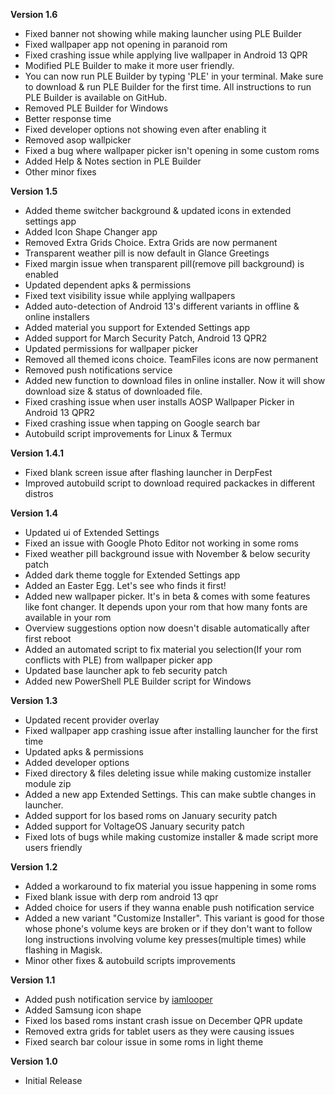**Version 1.6**
- Fixed banner not showing while making launcher using PLE Builder
- Fixed wallpaper app not opening in paranoid rom
- Fixed crashing issue while applying live wallpaper in Android 13 QPR
- Modified PLE Builder to make it more user friendly.
- You can now run PLE Builder by typing 'PLE' in your terminal. Make sure to download & run PLE Builder for the first time. All instructions to run PLE Builder is available on GitHub.
- Removed PLE Builder for Windows
- Better response time
- Fixed developer options not showing even after enabling it
- Removed asop wallpicker
- Fixed a bug where wallpaper picker isn't opening in some custom roms
- Added Help & Notes section in PLE Builder
- Other minor fixes

**Version 1.5**
- Added theme switcher background & updated icons in extended settings app
- Added Icon Shape Changer app
- Removed Extra Grids Choice. Extra Grids are now permanent
- Transparent weather pill is now default in Glance Greetings
- Fixed margin issue when transparent pill(remove pill background) is enabled
- Updated dependent apks & permissions
- Fixed text visibility issue while applying wallpapers
- Added auto-detection of Android 13's different variants in offline & online installers
- Added material you support for Extended Settings app
- Added support for March Security Patch, Android 13 QPR2
- Updated permissions for wallpaper picker
- Removed all themed icons choice. TeamFiles icons are now permanent
- Removed push notifications service
- Added new function to download files in online installer. Now it will show download size & status of downloaded file.
- Fixed crashing issue when user installs AOSP Wallpaper Picker in Android 13 QPR2
- Fixed crashing issue when tapping on Google search bar
- Autobuild script improvements for Linux & Termux

**Version 1.4.1**
- Fixed blank screen issue after flashing launcher in DerpFest
- Improved autobuild script to download required packackes in different distros

**Version 1.4**
- Updated ui of Extended Settings
- Fixed an issue with Google Photo Editor not working in some roms
- Fixed weather pill background issue with November & below security patch
- Added dark theme toggle for Extended Settings app
- Added an Easter Egg. Let's see who finds it first!
- Added new wallpaper picker. It's in beta & comes with some features like font changer. It depends upon your rom that how many fonts are available in your rom
- Overview suggestions option now doesn't disable automatically after first reboot
- Added an automated script to fix material you selection(If your rom conflicts with PLE) from wallpaper picker app
- Updated base launcher apk to feb security patch
- Added new PowerShell PLE Builder script for Windows

**Version 1.3**
- Updated recent provider overlay
- Fixed wallpaper app crashing issue after installing launcher for the first time
- Updated apks & permissions
- Added developer options
- Fixed directory & files deleting issue while making customize installer module zip
- Added a new app Extended Settings. This can make subtle changes in launcher.
- Added support for los based roms on January security patch
- Added support for VoltageOS January security patch
- Fixed lots of bugs while making customize installer & made script more users friendly

**Version 1.2**
- Added a workaround to fix material you issue happening in some roms
- Fixed blank issue with derp rom android 13 qpr
- Added choice for users if they wanna enable push notification service
- Added a new variant "Customize Installer". This variant is good for those whose phone's volume keys are broken or if they don't want to follow long instructions involving volume key presses(multiple times) while flashing in Magisk.
- Minor other fixes & autobuild scripts improvements

**Version 1.1**
- Added push notification service by [iamlooper](https://github.com/iamlooper)
- Added Samsung icon shape
- Fixed los based roms instant crash issue on December QPR update
- Removed extra grids for tablet users as they were causing issues
- Fixed search bar colour issue in some roms in light theme

**Version 1.0**
- Initial Release